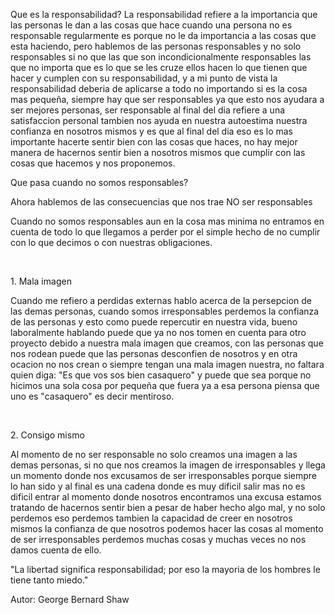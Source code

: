 <span>Que es la responsabilidad?</span>
La responsabilidad refiere a la importancia que las personas le dan a las cosas que hace cuando una persona no es responsable regularmente es porque no le da importancia a las cosas que esta haciendo, pero hablemos de las personas responsables y no solo responsables si no que las que son incondicionalmente responsables las que no importa que es lo que se les cruze ellos hacen lo que tienen que hacer y cumplen con su responsabilidad, y a mi punto de vista la responsabilidad deberia de aplicarse a todo no importando si es la cosa mas pequeña, siempre hay que ser responsables ya que esto nos ayudara a ser mejores personas, ser responsable al final del dia refiere a una satisfaccion personal tambien nos ayuda en nuestra autoestima nuestra confianza en nosotros mismos y es que al final del dia eso es lo mas importante hacerte sentir bien con las cosas que haces, no hay mejor manera de hacernos sentir bien a nosotros mismos que cumplir con las cosas que hacemos y nos proponemos.

<span>Que pasa cuando no somos responsables?</span>
<p>Ahora hablemos de las consecuencias que nos trae NO ser responsables</p>
<p>Cuando no somos responsables aun en la cosa mas minima no entramos en cuenta de todo lo que llegamos a perder por el simple hecho de no cumplir con lo que decimos o con nuestras obligaciones.</p>

<br><p>1. Mala imagen</p>
<p>Cuando me refiero a perdidas externas hablo acerca de la persepcion de las demas personas, cuando somos irresponsables perdemos la confianza de las personas y esto como puede repercutir en nuestra vida, bueno laboralmente hablando puede que ya no nos tomen en cuenta para otro proyecto debido a nuestra mala imagen que creamos, con las personas que nos rodean puede que las personas desconfien de nosotros y en otra ocacion no nos crean o siempre tengan una mala imagen nuestra, no faltara quien diga: "Es que vos sos bien casaquero" y puede que sea porque no hicimos una sola cosa por pequeña que fuera ya a esa persona piensa que uno es "casaquero" es decir mentiroso.</p>
<br><p>2. Consigo mismo</p>
<p>Al momento de no ser responsable no solo creamos una imagen a las demas personas, si no que nos creamos la imagen de irresponsables y llega un momento donde nos excusamos de ser irresponsables porque siempre lo han sido y al final es una cadena donde es muy dificil salir mas no es dificil entrar al momento donde nosotros encontramos una excusa estamos tratando de hacernos sentir bien a pesar de haber hecho algo mal, y no solo perdemos eso perdemos tambien la capacidad de creer en nosotros mismos la confianza de que nosotros podemos hacer las cosas al momento de ser irresponsables perdemos muchas cosas y muchas veces no nos damos cuenta de ello.</p>

<span>"La libertad significa responsabilidad; por eso la mayoria de los hombres le tiene tanto miedo."</span>
<p>Autor: George Bernard Shaw</p>
<br>
